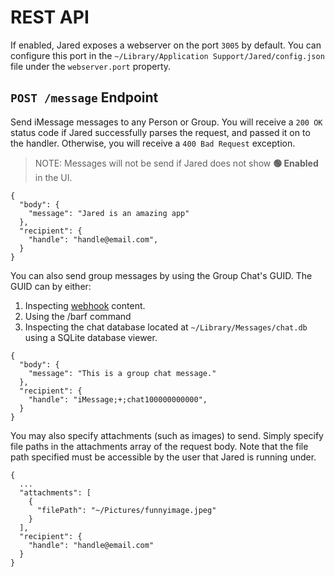 # REST API

If enabled, Jared exposes a webserver on the port `3005` by default. You can configure this port in the `~/Library/Application Support/Jared/config.json` file under the `webserver.port` property.

## `POST /message` Endpoint

Send iMessage messages to any Person or Group. You will receive a `200 OK` status code if Jared successfully parses the request, and passed it on to the handler. Otherwise, you will receive a `400 Bad Request` exception.

> NOTE: Messages will not be send if Jared does not show **🟢 Enabled** in the UI.

```
{
  "body": {
    "message": "Jared is an amazing app"
  },
  "recipient": {
    "handle": "handle@email.com",
  }
}
```

You can also send group messages by using the Group Chat's GUID. The GUID can by either:

1. Inspecting [webhook](webhooks.md) content.
2. Using the /barf command
3. Inspecting the chat database located at `~/Library/Messages/chat.db` using a SQLite database viewer.


```
{
  "body": {
    "message": "This is a group chat message."
  },
  "recipient": {
    "handle": "iMessage;+;chat100000000000",
  }
}
```

You may also specify attachments (such as images) to send. Simply specify file paths in the attachments array of the request body. Note that the file path specified must be accessible by the user that Jared is running under.

```
{
  ...
  "attachments": [
    {
      "filePath": "~/Pictures/funnyimage.jpeg"
    }
  ],
  "recipient": {
    "handle": "handle@email.com"
  }
}
```
